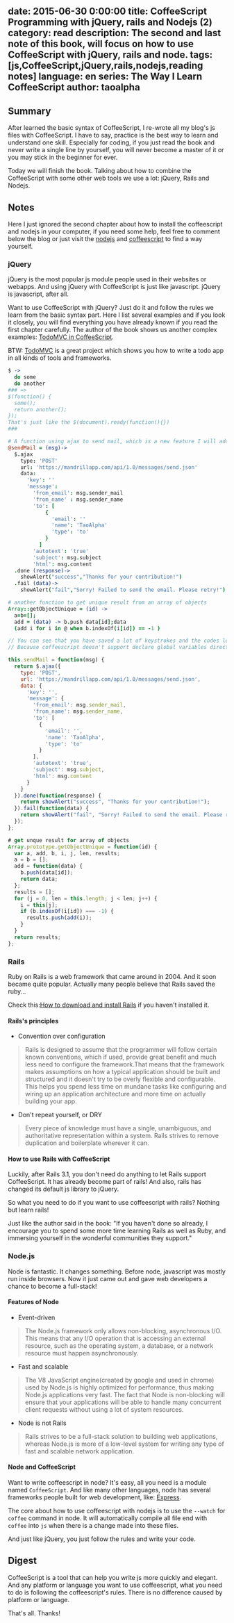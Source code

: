 date: 2015-06-30 0:00:00
title: CoffeeScript Programming with jQuery, rails and Nodejs (2)
category: read
description: The second and last note of this book, will focus on how to use CoffeeScript with jQuery, rails and node.
tags: [js,CoffeeScript,jQuery,rails,nodejs,reading notes]
language: en
series: The Way I Learn CoffeeScript
author: taoalpha
---

## Summary

After learned the basic syntax of CoffeeScript, I re-wrote all my blog's js files with CoffeeScript. I have to say, practice is the best way to learn and understand one skill. Especially for coding, if you just read the book and never write a single line by yourself, you will never become a master of it or you may stick in the beginner for ever.

Today we will finish the book. Talking about how to combine the CoffeeScript with some other web tools we use a lot: jQuery, Rails and Nodejs.

## Notes

Here I just ignored the second chapter about how to install the coffeescript and nodejs in your computer, if you need some help, feel free to comment below the blog or just visit the [nodejs](https://nodejs.org/) and [coffeescript](http://coffeescript.org/) to find a way yourself.

### jQuery

jQuery is the most popular js module people used in their websites or webapps. And using jQuery with CoffeeScript is just like javascript. jQuery is javascript, after all.

Want to use CoffeeScript with jQuery? Just do it and follow the rules we learn from the basic syntax part. Here I list several examples and if you look it closely, you will find everything you have already known if you read the first chapter carefully. The author of the book shows us another complex examples: [TodoMVC in CoffeeScript](https://gist.github.com/alecperkins/3363111).

BTW: [TodoMVC](http://todomvc.com/) is a great project which shows you how to write a todo app in all kinds of tools and frameworks.

``` coffeescript
$ ->
  do some
  do another
### =>
$(function() {
  some();
  return another();
});
That's just like the $(document).ready(function(){})
###

# A function using ajax to send mail, which is a new feature I will add to my blog in a few days :)
@sendMail = (msg)->
  $.ajax
    type: 'POST'
    url: 'https://mandrillapp.com/api/1.0/messages/send.json'
    data:
      'key': ''
      'message':
        'from_email': msg.sender_mail
        'from_name' : msg.sender_name
        'to': [
            {
              'email': ''
              'name': 'TaoAlpha'
              'type': 'to'
            }
          ]
        'autotext': 'true'
        'subject': msg.subject
        'html': msg.content
  .done (response)->
    showAlert("success","Thanks for your contribution!")
  .fail (data)->
    showAlert("fail","Sorry! Failed to send the email. Please retry!")

# another function to get unique result from an array of objects
Array::getObjectUnique = (id) ->
  a=b=[];
  add = (data) -> b.push data[id];data
  (add i for i in @ when b.indexOf(i[id]) == -1 )

```

``` javascript
// You can see that you have saved a lot of keystrokes and the codes look more clean and beautiful.
// Because coffeescript doesn't support declare global variables directly, and if we want to use the function in other script, we need to declare it into the `this` scope.

this.sendMail = function(msg) {
  return $.ajax({
    type: 'POST',
    url: 'https://mandrillapp.com/api/1.0/messages/send.json',
    data: {
      'key': '',
      'message': {
        'from_email': msg.sender_mail,
        'from_name': msg.sender_name,
        'to': [
          {
            'email': '',
            'name': 'TaoAlpha',
            'type': 'to'
          }
        ],
        'autotext': 'true',
        'subject': msg.subject,
        'html': msg.content
      }
    }
  }).done(function(response) {
    return showAlert("success", "Thanks for your contribution!");
  }).fail(function(data) {
    return showAlert("fail", "Sorry! Failed to send the email. Please retry!");
  });
};

# get unque result for array of objects
Array.prototype.getObjectUnique = function(id) {
  var a, add, b, i, j, len, results;
  a = b = [];
  add = function(data) {
    b.push(data[id]);
    return data;
  };
  results = [];
  for (j = 0, len = this.length; j < len; j++) {
    i = this[j];
    if (b.indexOf(i[id]) === -1) {
      results.push(add(i));
    }
  }
  return results;
};
```

### Rails

Ruby on Rails is a web framework that came around in 2004. And it soon became quite popular. Actually many people believe that Rails saved the ruby...

Check this:[How to download and install Rails](http://rubyonrails.org/download) if you haven't installed it.

#### Rails's principles

- Convention over configuration

> Rails is designed to assume that the programmer will follow certain known conventions, which if used, provide great benefit and much less need to configure the framework.That means that the framework makes assumptions on how a typical application should be built and structured and it doesn't try to be overly flexible and configurable. This helps you spend less time on mundane tasks like configuring and wiring up an application architecture and more time on actually building your app.

- Don't repeat yourself, or DRY

> Every piece of knowledge must have a single, unambiguous, and authoritative representation within a system.
> Rails strives to remove duplication and boilerplate wherever it can.

#### How to use Rails with CoffeeScript

Luckily, after Rails 3.1, you don't need do anything to let Rails support CoffeeScript. It has already become part of rails! And also, rails has changed its default js library to jQuery.

So what you need to do if you want to use coffeescript with rails? Nothing but learn rails!

Just like the author said in the book: "If you haven't done so already, I encourage you to spend some more time learning Rails as well as Ruby, and immersing yourself in the wonderful communities they support."

### Node.js

Node is fantastic. It changes something. Before node, javascript was mostly run inside browsers. Now it just came out and gave web developers a chance to become a full-stack!

#### Features of Node

- Event-driven

> The Node.js framework only allows non-blocking, asynchronous I/O. This means that any I/O operation that is accessing an external resource, such as the operating system, a database, or a network resource must happen asynchronously.

- Fast and scalable

> The V8 JavaScript engine(created by google and used in chrome) used by Node.js is highly optimized for performance, thus making Node.js applications very fast. The fact that Node is non-blocking will ensure that your applications will be able to handle many concurrent client requests without using a lot of system resources.

- Node is not Rails

> Rails strives to be a full-stack solution to building web applications, whereas Node.js is more of a low-level system for writing any type of fast and scalable network application.

#### Node and CoffeeScript

Want to write coffeescript in node? It's easy, all you need is a module named `CoffeeScript`. And like many other languages, node has several frameworks people built for web development, like: [Express](http://expressjs.com/).

The core about how to use coffeescript with nodejs is to use the `--watch` for `coffee` command in node. It will automatically compile all file end with `coffee` into `js` when there is a change made into these files.

And just like jQuery, you just follow the rules and write your code.

## Digest

CoffeeScript is a tool that can help you write js more quickly and elegant. And any platform or language you want to use coffeescript, what you need to do is following the coffeescript's rules. There is no difference caused by platform or language.

That's all. Thanks!
